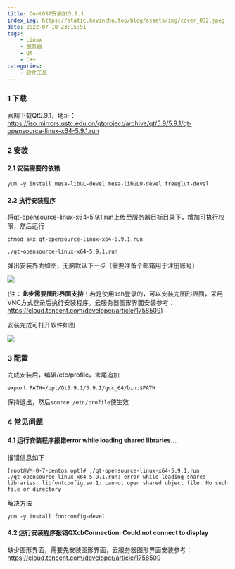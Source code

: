 ```yaml
---
title: CentOS7安装Qt5.9.1
index_img: https://static.kevinchu.top/blog/assets/img/cover_032.jpeg
date: 2022-07-10 23:15:51
tags: 
    - Linux
    - 服务器
    - Qt
    - C++
categories:
    - 软件工具
---
```

### 1 下载
官网下载Qt5.9.1，地址：https://iso.mirrors.ustc.edu.cn/qtproject/archive/qt/5.9/5.9.1/qt-opensource-linux-x64-5.9.1.run

### 2 安装

#### 2.1 安装需要的依赖
```
yum -y install mesa-libGL-devel mesa-libGLU-devel freeglut-devel
```

#### 2.2 执行安装程序


将qt-opensource-linux-x64-5.9.1.run上传至服务器目标目录下，增加可执行权限，然后运行
```
chmod a+x qt-opensource-linux-x64-5.9.1.run

./qt-opensource-linux-x64-5.9.1.run
```
弹出安装界面如图，无脑默认下一步（需要准备个邮箱用于注册账号）

![](https://static.kevinchu.top/blog/public/qt-install.png)

(注：**此步需要图形界面支持**！若是使用ssh登录的，可以安装完图形界面，采用VNC方式登录后执行安装程序。云服务器图形界面安装参考：https://cloud.tencent.com/developer/article/1758509)

安装完成可打开软件如图

![](https://static.kevinchu.top/blog/public/qt-welcome.png)

### 3 配置

完成安装后，编辑/etc/profile，末尾追加
```
export PATH=/opt/Qt5.9.1/5.9.1/gcc_64/bin:$PATH
```
保持退出，然后```source /etc/profile```使生效


### 4 常见问题

#### 4.1 运行安装程序报错error while loading shared libraries...

报错信息如下
```
[root@VM-0-7-centos opt]# ./qt-opensource-linux-x64-5.9.1.run
./qt-opensource-linux-x64-5.9.1.run: error while loading shared libraries: libfontconfig.so.1: cannot open shared object file: No such file or directory
```

解决方法
```
yum -y install fontconfig-devel
```


#### 4.2 运行安装程序报错QXcbConnection: Could not connect to display 

缺少图形界面，需要先安装图形界面，云服务器图形界面安装参考：https://cloud.tencent.com/developer/article/1758509